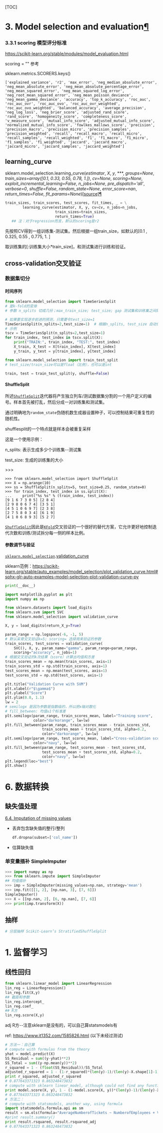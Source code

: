 [TOC]

# 3. Model selection and evaluation[¶](https://scikit-learn.org/stable/model_selection.html#model-selection-and-evaluation)

### 3.3.1 scoring 模型评分标准

https://scikit-learn.org/stable/modules/model_evaluation.html



scoring = "" 参考

sklearn.metrics.SCORERS.keys()

```
['explained_variance', 'r2', 'max_error', 'neg_median_absolute_error', 'neg_mean_absolute_error', 'neg_mean_absolute_percentage_error', 'neg_mean_squared_error', 'neg_mean_squared_log_error', 'neg_root_mean_squared_error', 'neg_mean_poisson_deviance', 'neg_mean_gamma_deviance', 'accuracy', 'top_k_accuracy', 'roc_auc', 'roc_auc_ovr', 'roc_auc_ovo', 'roc_auc_ovr_weighted', 'roc_auc_ovo_weighted', 'balanced_accuracy', 'average_precision', 'neg_log_loss', 'neg_brier_score', 'adjusted_rand_score', 'rand_score', 'homogeneity_score', 'completeness_score', 'v_measure_score', 'mutual_info_score', 'adjusted_mutual_info_score', 'normalized_mutual_info_score', 'fowlkes_mallows_score', 'precision', 'precision_macro', 'precision_micro', 'precision_samples', 'precision_weighted', 'recall', 'recall_macro', 'recall_micro', 'recall_samples', 'recall_weighted', 'f1', 'f1_macro', 'f1_micro', 'f1_samples', 'f1_weighted', 'jaccard', 'jaccard_macro', 'jaccard_micro', 'jaccard_samples', 'jaccard_weighted']
```

## learning_curve

sklearn.model_selection.learning_curve(*estimator*, *X*, *y*, ***, *groups=None*, *train_sizes=array([0.1, 0.33, 0.55, 0.78, 1.])*, *cv=None*, *scoring=None*, *exploit_incremental_learning=False*, *n_jobs=None*, *pre_dispatch='all'*, *verbose=0*, *shuffle=False*, *random_state=None*, *error_score=nan*, *return_times=False*, *fit_params=None*)[[source\]](https://github.com/scikit-learn/scikit-learn/blob/844b4be24/sklearn/model_selection/_validation.py#L1346)[¶](https://scikit-learn.org/stable/modules/generated/sklearn.model_selection.learning_curve.html#sklearn.model_selection.learning_curve)

```python
train_sizes, train_scores, test_scores, fit_times, _ = \
        learning_curve(estimator, X, y, cv=cv, n_jobs=n_jobs,
                       train_sizes=train_sizes,
                       return_times=True)
   ## 注：对于regression而言，默认的scoring是r2
```

先按照CV得到一组训练集-测试集。然后根据一组train_size，如默认的[0.1  , 0.325, 0.55 , 0.775, 1.   ]

取训练集的[:训练集大小*train_size]，和测试集进行训练和验证。



##  cross-validation交叉验证

### 数据集切分

#### 时间序列

```python
from sklearn.model_selection import TimeSeriesSplit
# 是k-fold的变体
# 参数 n_splits 切成几份；max_train_size; test_size; gap 测试集和训练集之间隔几个数。如果不隔则假设训练集和测试集独立，事实上无法保证。隔了之后就可以了（猜是利用马尔可夫性质）。

# 如果要实现逐步前进的预测，只需要令test_size=1
TimeSeriesSplit(n_splits=2,test_size=1)  # 根据n_splits, test_size 自动倒推得到train_size
# 示例
tscv = TimeSeriesSplit(n_splits=2,test_size=1)
for train_index, test_index in tscv.split(X):
    print("TRAIN:", train_index, "TEST:", test_index)
    X_train, X_test = X[train_index], X[test_index]
    y_train, y_test = y[train_index], y[test_index]
```



```python
from sklearn.model_selection import train_test_split
# test_size/train_size可以是float（比例），也可以是int

train, test = train_test_split(y, shuffle=False)
```

#### ShuffleSplit

所述[`ShuffleSplit`](https://scikit-learn.org/stable/modules/generated/sklearn.model_selection.ShuffleSplit.html#sklearn.model_selection.ShuffleSplit)迭代器将产生独立列车/测试数据集分割的一个用户定义的编号。样本首先被打乱，然后分成一对训练集和测试集。

通过明确地为`random_state`伪随机数生成器设置种子，可以控制结果可重复性的随机性。

shufflesplit的一个特点就是样本会被重复采样

这是一个使用示例：

n_splits: 表示生成多少个训练集--测试集

test_size: 生成的训练集的大小

\>>>

```
>>> from sklearn.model_selection import ShuffleSplit
>>> X = np.arange(10)
>>> ss = ShuffleSplit(n_splits=5, test_size=0.25, random_state=0)
>>> for train_index, test_index in ss.split(X):
...     print("%s %s" % (train_index, test_index))
[9 1 6 7 3 0 5] [2 8 4]
[2 9 8 0 6 7 4] [3 5 1]
[4 5 1 0 6 9 7] [2 3 8]
[2 7 5 8 0 3 4] [6 1 9]
[4 1 0 6 8 9 3] [5 2 7]
```

[`ShuffleSplit`](https://scikit-learn.org/stable/modules/generated/sklearn.model_selection.ShuffleSplit.html#sklearn.model_selection.ShuffleSplit)因此是[`KFold`](https://scikit-learn.org/stable/modules/generated/sklearn.model_selection.KFold.html#sklearn.model_selection.KFold)交叉验证的一个很好的替代方案，它允许更好地控制迭代次数和训练/测试拆分每一侧的样本比例。



#### 参数调节与验证

[`sklearn.model_selection`](https://scikit-learn.org/stable/modules/classes.html#module-sklearn.model_selection).[validation_curve](https://scikit-learn.org/stable/modules/classes.html#module-sklearn.model_selection) 

sklearn范例：https://scikit-learn.org/stable/auto_examples/model_selection/plot_validation_curve.html#sphx-glr-auto-examples-model-selection-plot-validation-curve-py

```python
print(__doc__)

import matplotlib.pyplot as plt
import numpy as np

from sklearn.datasets import load_digits
from sklearn.svm import SVC
from sklearn.model_selection import validation_curve

X, y = load_digits(return_X_y=True)

param_range = np.logspace(-6, -1, 5)
# 默认采育交叉验证k=5; scoring= 选择用来验证的参数
train_scores, test_scores = validation_curve(
    SVC(), X, y, param_name="gamma", param_range=param_range,
    scoring="accuracy", n_jobs=1)
# 根据交叉验证的k次结果（score）计算出均值和方差
train_scores_mean = np.mean(train_scores, axis=1)
train_scores_std = np.std(train_scores, axis=1)
test_scores_mean = np.mean(test_scores, axis=1)
test_scores_std = np.std(test_scores, axis=1)

plt.title("Validation Curve with SVM")
plt.xlabel(r"$\gamma$")
plt.ylabel("Score")
plt.ylim(0.0, 1.1)
lw = 2
# semilogx 是因为参数是指数级的，所以把x轴对数化
# fill_between: 均值±1个标准差
plt.semilogx(param_range, train_scores_mean, label="Training score",
             color="darkorange", lw=lw)
plt.fill_between(param_range, train_scores_mean - train_scores_std,
                 train_scores_mean + train_scores_std, alpha=0.2,
                 color="darkorange", lw=lw)
plt.semilogx(param_range, test_scores_mean, label="Cross-validation score",
             color="navy", lw=lw)
plt.fill_between(param_range, test_scores_mean - test_scores_std,
                 test_scores_mean + test_scores_std, alpha=0.2,
                 color="navy", lw=lw)
plt.legend(loc="best")
plt.show()
```



# 6. 数据转换

## 缺失值处理

[6.4. Imputation of missing values](https://scikit-learn.org/stable/modules/impute.html)

- 丢弃包含缺失值的整行/整列

  ```python
  df.dropna(subset=['col_name'])
  ```

  

- 估算缺失值

  

### 单变量插补 SimpleImputer

```python
>>> import numpy as np
>>> from sklearn.impute import SimpleImputer
## 均值插补
>>> imp = SimpleImputer(missing_values=np.nan, strategy='mean')
>>> imp.fit([[1, 2], [np.nan, 3], [7, 6]])
SimpleImputer()
>>> X = [[np.nan, 2], [6, np.nan], [7, 6]]
>>> print(imp.transform(X))
```



## 抽样

```python
# 分层抽样 Scikit-Learn’s StratifiedShuffleSplit
```

# 

# 1. 监督学习

## 线性回归

```python
from sklearn.linear_model import LinearRegression
lin_reg = LinearRegression()
lin_reg.fit(X,y)
## 截距和参数
lin_reg.intercept_
lin_reg.coef_
## R方
lin_reg.score(X,y)
```

adj R方--注意sklearn是没有的，可以自己算statsmodels有

ref: https://www.it1352.com/1585826.html (以下未经过测试)

```python
# 方法一：自己算
# compute with formulas from the theory
yhat = model.predict(X)
SS_Residual = sum((y-yhat)**2)       
SS_Total = sum((y-np.mean(y))**2)     
r_squared = 1 - (float(SS_Residual))/SS_Total
adjusted_r_squared = 1 - (1-r_squared)*(len(y)-1)/(len(y)-X.shape[1]-1)
print r_squared, adjusted_r_squared
# 0.877643371323 0.863248473832
# compute with sklearn linear_model, although could not find any function to compute adjusted-r-square directly from documentation
print model.score(X, y), 1 - (1-model.score(X, y))*(len(y)-1)/(len(y)-X.shape[1]-1)
# 0.877643371323 0.863248473832 
# 方法二：
# compute with statsmodels, another way, using formula
import statsmodels.formula.api as sm
result = sm.ols(formula="AverageNumberofTickets ~ NumberofEmployees + ValueofContract", data=df).fit()
#print result.summary()
print result.rsquared, result.rsquared_adj
# 0.877643371323 0.863248473832
```

